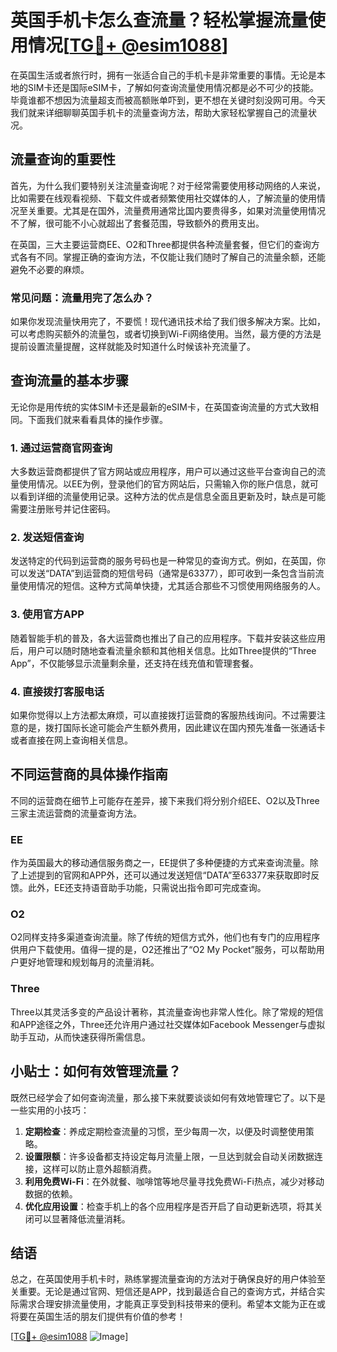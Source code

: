 # 英国手机卡怎么查流量？轻松掌握流量使用情况[[TG💪+ @esim1088](https://t.me/s/esim1088)]

在英国生活或者旅行时，拥有一张适合自己的手机卡是非常重要的事情。无论是本地的SIM卡还是国际eSIM卡，了解如何查询流量使用情况都是必不可少的技能。毕竟谁都不想因为流量超支而被高额账单吓到，更不想在关键时刻没网可用。今天我们就来详细聊聊英国手机卡的流量查询方法，帮助大家轻松掌握自己的流量状况。

## 流量查询的重要性

首先，为什么我们要特别关注流量查询呢？对于经常需要使用移动网络的人来说，比如需要在线观看视频、下载文件或者频繁使用社交媒体的人，了解流量的使用情况至关重要。尤其是在国外，流量费用通常比国内要贵得多，如果对流量使用情况不了解，很可能不小心就超出了套餐范围，导致额外的费用支出。

在英国，三大主要运营商EE、O2和Three都提供各种流量套餐，但它们的查询方式各有不同。掌握正确的查询方法，不仅能让我们随时了解自己的流量余额，还能避免不必要的麻烦。

### 常见问题：流量用完了怎么办？

如果你发现流量快用完了，不要慌！现代通讯技术给了我们很多解决方案。比如，可以考虑购买额外的流量包，或者切换到Wi-Fi网络使用。当然，最方便的方法是提前设置流量提醒，这样就能及时知道什么时候该补充流量了。

## 查询流量的基本步骤

无论你是用传统的实体SIM卡还是最新的eSIM卡，在英国查询流量的方式大致相同。下面我们就来看看具体的操作步骤。

### 1. 通过运营商官网查询

大多数运营商都提供了官方网站或应用程序，用户可以通过这些平台查询自己的流量使用情况。以EE为例，登录他们的官方网站后，只需输入你的账户信息，就可以看到详细的流量使用记录。这种方法的优点是信息全面且更新及时，缺点是可能需要注册账号并记住密码。

### 2. 发送短信查询

发送特定的代码到运营商的服务号码也是一种常见的查询方式。例如，在英国，你可以发送“DATA”到运营商的短信号码（通常是63377），即可收到一条包含当前流量使用情况的短信。这种方式简单快捷，尤其适合那些不习惯使用网络服务的人。

### 3. 使用官方APP

随着智能手机的普及，各大运营商也推出了自己的应用程序。下载并安装这些应用后，用户可以随时随地查看流量余额和其他相关信息。比如Three提供的“Three App”，不仅能够显示流量剩余量，还支持在线充值和管理套餐。

### 4. 直接拨打客服电话

如果你觉得以上方法都太麻烦，可以直接拨打运营商的客服热线询问。不过需要注意的是，拨打国际长途可能会产生额外费用，因此建议在国内预先准备一张通话卡或者直接在网上查询相关信息。

## 不同运营商的具体操作指南

不同的运营商在细节上可能存在差异，接下来我们将分别介绍EE、O2以及Three三家主流运营商的流量查询方法。

### EE

作为英国最大的移动通信服务商之一，EE提供了多种便捷的方式来查询流量。除了上述提到的官网和APP外，还可以通过发送短信“DATA”至63377来获取即时反馈。此外，EE还支持语音助手功能，只需说出指令即可完成查询。

### O2

O2同样支持多渠道查询流量。除了传统的短信方式外，他们也有专门的应用程序供用户下载使用。值得一提的是，O2还推出了“O2 My Pocket”服务，可以帮助用户更好地管理和规划每月的流量消耗。

### Three

Three以其灵活多变的产品设计著称，其流量查询也非常人性化。除了常规的短信和APP途径之外，Three还允许用户通过社交媒体如Facebook Messenger与虚拟助手互动，从而快速获得所需信息。

## 小贴士：如何有效管理流量？

既然已经学会了如何查询流量，那么接下来就要谈谈如何有效地管理它了。以下是一些实用的小技巧：

1. **定期检查**：养成定期检查流量的习惯，至少每周一次，以便及时调整使用策略。
2. **设置限额**：许多设备都支持设定每月流量上限，一旦达到就会自动关闭数据连接，这样可以防止意外超额消费。
3. **利用免费Wi-Fi**：在外就餐、咖啡馆等地尽量寻找免费Wi-Fi热点，减少对移动数据的依赖。
4. **优化应用设置**：检查手机上的各个应用程序是否开启了自动更新选项，将其关闭可以显著降低流量消耗。

## 结语

总之，在英国使用手机卡时，熟练掌握流量查询的方法对于确保良好的用户体验至关重要。无论是通过官网、短信还是APP，找到最适合自己的查询方式，并结合实际需求合理安排流量使用，才能真正享受到科技带来的便利。希望本文能为正在或将要在英国生活的朋友们提供有价值的参考！

[[TG💪+ @esim1088](https://t.me/s/esim1088) ![Image](https://i.postimg.cc/4NQfJmqS/Snipaste-2025-05-13-00-14-12.png)]